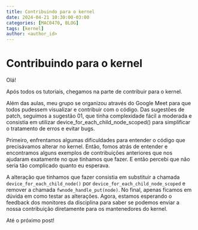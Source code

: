 ```yaml
---
title: Contribuindo para o kernel
date: 2024-04-21 10:30:00-03:00
categories: [MAC0470, BLOG]
tags: [kernel]
author: <author_id>
---
```


# Contribuindo para o kernel

Olá! 

Após todos os tutoriais, chegamos na parte de contribuir para o kernel. 

Além das aulas, meu grupo se organizou através do Google Meet para que todos pudessem visualizar e contribuir com o código. Das sugestões de patch, seguimos a sugestão 01, que tinha complexidade fácil a moderada e consistia em utilizar device_for_each_child_node_scoped() para simplificar o tratamento de erros e evitar bugs.

Primeiro, enfrentamos algumas dificuldades para entender o código que precisávamos alterar no kernel. Então, fomos atrás de entender e encontramos alguns exemplos de contribuições anteriores que nos ajudaram exatamente no que tinhamos que fazer. E então percebi que não seria tão complicado quanto eu esperava.

A alteração que tinhamos que fazer consistia em substituir a chamada `device_for_each_child_node()` por `device_for_each_child_node_scoped` e remover a chamada `fwnode_handle_put(node)`. No final, apenas ficamos em dúvida em como testar as alterações. Agora, estamos esperando o feedback dos monitores da disciplina para saber se podemos enviar a nossa contribuição diretamente para os mantenedores do kernel.

Até o próximo post!
